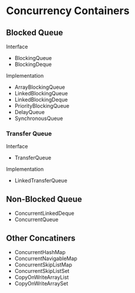 # Concurrency Containers

## Blocked Queue

Interface

* BlockingQueue
* BlockingDeque

Implementation

* ArrayBlockingQueue
* LinkedBlockingQueue
* LinkedBlockingDeque
* PriorityBlockingQueue
* DelayQueue
* SynchronousQueue


### Transfer Queue

Interface

* TransferQueue

Implementation

* LinkedTransferQueue

## Non-Blocked Queue

* ConcurrentLinkedDeque
* ConcurrentQueue

## Other Concatiners

* ConcurrentHashMap
* ConcurrentNavigableMap
* ConcurrentSkipListMap
* ConcurrentSkipListSet
* CopyOnWriteArrayList
* CopyOnWriteArraySet

